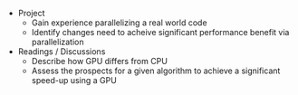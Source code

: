 - Project
   - Gain experience parallelizing a real world code
   - Identify changes need to acheive significant performance benefit via parallelization
- Readings / Discussions
   - Describe how GPU differs from CPU
   - Assess the prospects for a given algorithm to achieve a significant speed-up using a GPU
